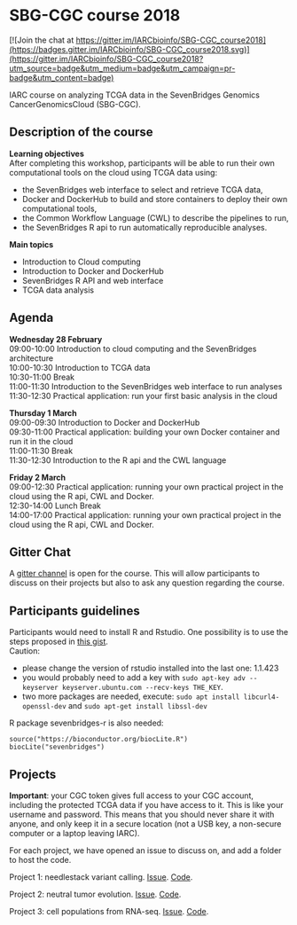 # SBG-CGC course 2018

[![Join the chat at https://gitter.im/IARCbioinfo/SBG-CGC_course2018](https://badges.gitter.im/IARCbioinfo/SBG-CGC_course2018.svg)](https://gitter.im/IARCbioinfo/SBG-CGC_course2018?utm_source=badge&utm_medium=badge&utm_campaign=pr-badge&utm_content=badge)

IARC course on analyzing TCGA data in the SevenBridges Genomics CancerGenomicsCloud (SBG-CGC).  

## Description of the course

__Learning objectives__  
After completing this workshop, participants will be able to run their own computational tools on the cloud using TCGA data using:
* the SevenBridges web interface to select and retrieve TCGA data,
* Docker and DockerHub to build and store containers to deploy their own
computational tools,
* the Common Workflow Language (CWL) to describe the pipelines to run,
* the SevenBridges R api to run automatically reproducible analyses.  

__Main topics__
* Introduction to Cloud computing
* Introduction to Docker and DockerHub
* SevenBridges R API and web interface
* TCGA data analysis

## Agenda

__Wednesday 28 February__  
09:00-10:00 Introduction to cloud computing and the SevenBridges architecture  
10:00-10:30 Introduction to TCGA data  
10:30-11:00 Break  
11:00-11:30 Introduction to the SevenBridges web interface to run analyses  
11:30-12:30 Practical application: run your first basic analysis in the cloud  

__Thursday 1 March__  
09:00-09:30 Introduction to Docker and DockerHub  
09:30-11:00 Practical application: building your own Docker container and run it in the cloud  
11:00-11:30 Break  
11:30-12:30 Introduction to the R api and the CWL language  

__Friday 2 March__  
09:00-12:30 Practical application: running your own practical project in the cloud using the R api, CWL and Docker.  
12:30-14:00 Lunch Break  
14:00-17:00 Practical application: running your own practical project in the cloud using the R api, CWL and Docker.  

## Gitter Chat

A [gitter channel](https://gitter.im/IARCbioinfo/SBG-CGC_course2018) is open for the course. This will allow participants to discuss on their projects but also to ask any question regarding the course.

## Participants guidelines

Participants would need to install R and Rstudio. One possibility is to use the steps proposed in [this gist](https://gist.github.com/mGalarnyk/41c887e921e712baf86fecc507b3afc7).  
Caution:  
  * please change the version of rstudio installed into the last one: 1.1.423
  * you would probably need to add a key with `sudo apt-key adv --keyserver keyserver.ubuntu.com --recv-keys THE_KEY`.  
  * two more packages are needed, execute: `sudo apt install libcurl4-openssl-dev` and `sudo apt-get install libssl-dev`

R package sevenbridges-r is also needed:
```
source("https://bioconductor.org/biocLite.R")
biocLite("sevenbridges")
```

## Projects

__Important__: your CGC token gives full access to your CGC account, including the protected TCGA data if you have access to it. This is like your username and password. This means that you should never share it with anyone, and only keep it in a secure location (not a USB key, a non-secure computer or a laptop leaving IARC).

For each project, we have opened an issue to discuss on, and add a folder to host the code.  

Project 1: needlestack variant calling. [Issue](https://github.com/IARCbioinfo/SBG-CGC_course2018/issues/1). [Code]().

Project 2: neutral tumor evolution. [Issue](https://github.com/IARCbioinfo/SBG-CGC_course2018/issues/2). [Code]().

Project 3: cell populations from RNA-seq. [Issue](https://github.com/IARCbioinfo/SBG-CGC_course2018/issues/3). [Code]().
